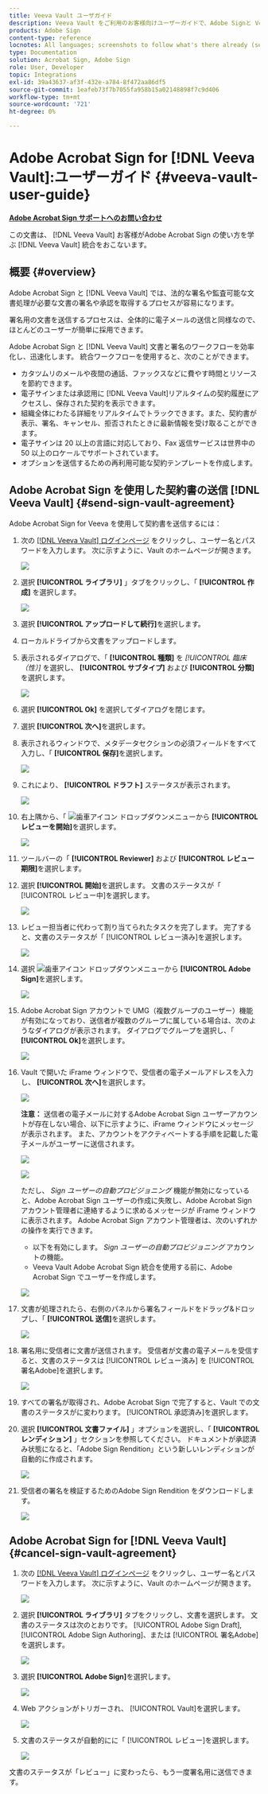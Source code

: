 ```yaml
---
title: Veeva Vault ユーザガイド
description: Veeva Vault をご利用のお客様向けユーザーガイドで、Adobe Signと Veeva の統合を使用する方法を説明します
products: Adobe Sign
content-type: reference
locnotes: All languages; screenshots to follow what's there already (seems there is a mix within a given language version of the article)
type: Documentation
solution: Acrobat Sign, Adobe Sign
role: User, Developer
topic: Integrations
exl-id: 39a43637-af3f-432e-a784-8f472aa86df5
source-git-commit: 1eafeb73f7b7055fa958b15a02148898f7c9d406
workflow-type: tm+mt
source-wordcount: '721'
ht-degree: 0%

---
```


# Adobe Acrobat Sign for [!DNL Veeva Vault]:ユーザーガイド {#veeva-vault-user-guide}

[**Adobe Acrobat Sign サポートへのお問い合わせ**](https://adobe.com/go/adobesign-support-center_jp)

この文書は、 [!DNL Veeva Vault] お客様がAdobe Acrobat Sign の使い方を学ぶ [!DNL Veeva Vault] 統合をおこないます。

## 概要 {#overview}

Adobe Acrobat Sign と [!DNL Veeva Vault] では、法的な署名や監査可能な文書処理が必要な文書の署名や承認を取得するプロセスが容易になります。

署名用の文書を送信するプロセスは、全体的に電子メールの送信と同様なので、ほとんどのユーザーが簡単に採用できます。

Adobe Acrobat Sign と [!DNL Veeva Vault] 文書と署名のワークフローを効率化し、迅速化します。 統合ワークフローを使用すると、次のことができます。

* カタツムリのメールや夜間の通話、ファックスなどに費やす時間とリソースを節約できます。
* 電子サインまたは承認用に [!DNL Veeva Vault]リアルタイムの契約履歴にアクセスし、保存された契約を表示できます。
* 組織全体にわたる詳細をリアルタイムでトラックできます。また、契約書が表示、署名、キャンセル、拒否されたときに最新情報を受け取ることができます。
* 電子サインは 20 以上の言語に対応しており、Fax 返信サービスは世界中の 50 以上のロケールでサポートされています。
* オプションを送信するための再利用可能な契約テンプレートを作成します。

## Adobe Acrobat Sign を使用した契約書の送信 [!DNL Veeva Vault] {#send-sign-vault-agreement}

Adobe Acrobat Sign for Veeva を使用して契約書を送信するには：

1. 次の [[!DNL Veeva Vault] ログインページ](https://login.veevavault.com/) をクリックし、ユーザー名とパスワードを入力します。 次に示すように、Vault のホームページが開きます。

   ![](images/vault-home.png)

1. 選択 **[!UICONTROL ライブラリ]** 」タブをクリックし、「 **[!UICONTROL 作成]** を選択します。

   ![](images/create-library.png)

1. 選択 **[!UICONTROL アップロードして続行]**&#x200B;を選択します。

1. ローカルドライブから文書をアップロードします。

1. 表示されるダイアログで、「 **[!UICONTROL 種類]** を *[!UICONTROL 臨床（性）]* を選択し、 **[!UICONTROL サブタイプ]** および **[!UICONTROL 分類]**&#x200B;を選択します。

   ![](images/choose-document-type.png)

1. 選択 **[!UICONTROL Ok]** を選択してダイアログを閉じます。

1. 選択 **[!UICONTROL 次へ]**&#x200B;を選択します。

1. 表示されるウィンドウで、メタデータセクションの必須フィールドをすべて入力し、「 **[!UICONTROL 保存]**&#x200B;を選択します。

   ![](images/metadata-details.png)

1. これにより、 **[!UICONTROL ドラフト]** ステータスが表示されます。

   ![](images/document-draft.png)

1. 右上隅から、「 ![歯車アイコン](images/icon-gear.png) ドロップダウンメニューから **[!UICONTROL レビューを開始]**&#x200B;を選択します。

   ![](images/start-review.png)

1. ツールバーの「 **[!UICONTROL Reviewer]** および **[!UICONTROL レビュー期限]**&#x200B;を選択します。

1. 選択 **[!UICONTROL 開始]**&#x200B;を選択します。 文書のステータスが「 [!UICONTROL レビュー中]を選択します。

   ![](images/in-review.png)

1. レビュー担当者に代わって割り当てられたタスクを完了します。 完了すると、文書のステータスが「 [!UICONTROL レビュー済み]を選択します。

   ![](images/reviewed-status.png)

1. 選択 ![歯車アイコン](images/icon-gear.png) ドロップダウンメニューから **[!UICONTROL Adobe Sign]**&#x200B;を選択します。

   ![](images/select-adobe-sign.png)

1. Adobe Acrobat Sign アカウントで UMG（複数グループのユーザー）機能が有効になっており、送信者が複数のグループに属している場合は、次のようなダイアログが表示されます。 ダイアログでグループを選択し、「 **[!UICONTROL Ok]**&#x200B;を選択します。

   ![](images/umg-dialog.png)

1. Vault で開いた iFrame ウィンドウで、受信者の電子メールアドレスを入力し、 **[!UICONTROL 次へ]**&#x200B;を選択します。

   ![](images/iframe.png)

   **注意：** 送信者の電子メールに対するAdobe Acrobat Sign ユーザーアカウントが存在しない場合、以下に示すように、iFrame ウィンドウにメッセージが表示されます。 また、アカウントをアクティベートする手順を記載した電子メールがユーザーに送信されます。

   ![](images/iFrame-registration-message.png)

   ![](images/iFrame-confirm-email.png)

   ただし、 *Sign ユーザーの自動プロビジョニング* 機能が無効になっていると、Adobe Acrobat Sign ユーザーの作成に失敗し、Adobe Acrobat Sign アカウント管理者に連絡するように求めるメッセージが iFrame ウィンドウに表示されます。 Adobe Acrobat Sign アカウント管理者は、次のいずれかの操作を実行できます。

   * 以下を有効にします。 *Sign ユーザーの自動プロビジョニング* アカウントの機能。
   * Veeva Vault Adobe Acrobat Sign 統合を使用する前に、Adobe Acrobat Sign でユーザーを作成します。

   ![](images/iFrame-contact-administrator.png)

1. 文書が処理されたら、右側のパネルから署名フィールドをドラッグ&amp;ドロップし、「 **[!UICONTROL 送信]**&#x200B;を選択します。

   ![](images/add-signature-fields.png)

1. 署名用に受信者に文書が送信されます。 受信者が文書の電子メールを受信すると、文書のステータスは [!UICONTROL レビュー済み] を [!UICONTROL 署名Adobe]を選択します。

   ![](images/in-adobe-signing.png)

1. すべての署名が取得され、Adobe Acrobat Sign で完了すると、Vault での文書のステータスがに変わります。 [!UICONTROL 承認済み]を選択します。

1. 選択 **[!UICONTROL 文書ファイル]** 」オプションを選択し、「 **[!UICONTROL レンディション]** 」セクションを参照してください。 ドキュメントが承認済み状態になると、「Adobe Sign Rendition」という新しいレンディションが自動的に作成されます。

   ![](images/document-files.png)

1. 受信者の署名を検証するためのAdobe Sign Rendition をダウンロードします。

   ![](images/verify-signature.png)

## Adobe Acrobat Sign for [!DNL Veeva Vault] {#cancel-sign-vault-agreement}

1. 次の [[!DNL Veeva Vault] ログインページ](https://login.veevavault.com/) をクリックし、ユーザー名とパスワードを入力します。 次に示すように、Vault のホームページが開きます。

   ![](images/vault-home.png)

1. 選択 **[!UICONTROL ライブラリ]** タブをクリックし、文書を選択します。 文書のステータスは次のとおりです。 [!UICONTROL Adobe Sign Draft], [!UICONTROL Adobe Sign Authoring]、または [!UICONTROL 署名Adobe]を選択します。

   ![](images/document-adobe-sign-authoring.png)

1. 選択 **[!UICONTROL Adobe Sign]**&#x200B;を選択します。

   ![](images/cancel-document.png)

1. Web アクションがトリガーされ、 [!UICONTROL Vault]を選択します。

   ![](images/cancelled-document.png)

1. 文書のステータスが自動的にに「 [!UICONTROL レビュー]を選択します。

   ![](images/cancel-reviewed.png)

文書のステータスが「レビュー」に変わったら、もう一度署名用に送信できます。
